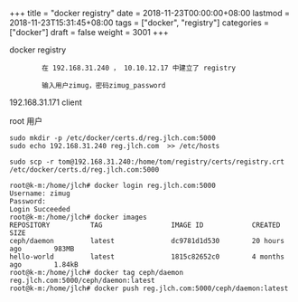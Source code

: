 +++
title = "docker registry"
date = 2018-11-23T00:00:00+08:00
lastmod = 2018-11-23T15:31:45+08:00
tags = ["docker", "registry"]
categories = ["docker"]
draft = false
weight = 3001
+++

docker registry

```
        在 192.168.31.240 ， 10.10.12.17 中建立了 registry

        输入用户zimug，密码zimug_password
```

192.168.31.171 client

root 用户

```
sudo mkdir -p /etc/docker/certs.d/reg.jlch.com:5000
sudo echo 192.168.31.240 reg.jlch.com  >> /etc/hosts

sudo scp -r tom@192.168.31.240:/home/tom/registry/certs/registry.crt /etc/docker/certs.d/reg.jlch.com:5000
```

```
root@k-m:/home/jlch# docker login reg.jlch.com:5000
Username: zimug
Password:
Login Succeeded
root@k-m:/home/jlch# docker images
REPOSITORY          TAG                 IMAGE ID            CREATED             SIZE
ceph/daemon         latest              dc9781d1d530        20 hours ago        983MB
hello-world         latest              1815c82652c0        4 months ago        1.84kB
root@k-m:/home/jlch# docker tag ceph/daemon reg.jlch.com:5000/ceph/daemon:latest
root@k-m:/home/jlch# docker push reg.jlch.com:5000/ceph/daemon:latest
```
